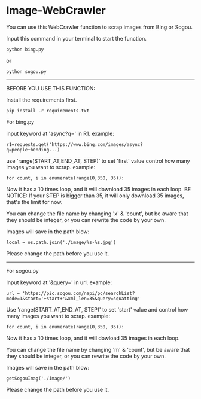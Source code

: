 # Image-WebCrawler

You can use this WebCrawler function to scrap images from Bing or Sogou.

Input this command in your terminal to start the function.

```
python bing.py
```
or
```
python sogou.py
```

----
BEFORE YOU USE THIS FUNCTION:


Install the requirements first.

```
pip install -r requirements.txt
```

For bing.py

input keyword at 'async?q=' in R1. 
example:

```
r1=requests.get('https://www.bing.com/images/async?q=people+bending...)
```

use 'range(START_AT,END_AT, STEP)' to set 'first' value control how many images you want to scrap.
example:
```
for count, i in enumerate(range(0,350, 35)):
```
Now it has a 10 times loop, and it will download 35 images in each loop.
BE NOTICE: If your STEP is bigger than 35, it will only download 35 images, that's the limit for now.

You can change the file name by changing 'x' & 'count', but be aware that they should be integer, or you can rewrite the code by your own.

Images will save in the path blow:
```
local = os.path.join('./image/%s-%s.jpg')
```
Please change the path before you use it.

----


For sogou.py

Input keyword at '&query=' in url.
example:

```
url = 'https://pic.sogou.com/napi/pc/searchList?mode=1&start='+start+'&xml_len=35&query=squatting'
```

Use 'range(START_AT,END_AT, STEP)' to set 'start' value and control how many images you want to scrap.
example:
```
for count, i in enumerate(range(0,350, 35)):
```
Now it has a 10 times loop, and it will dowload 35 images in each loop.


You can change the file name by changing 'm' & 'count', but be aware that they should be integer, or you can rewrite the code by your own.

Images will save in the path blow:
```
getSogouImag('./image/')
```
Please change the path before you use it.
